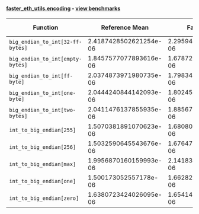 #### [faster_eth_utils.encoding](https://github.com/BobTheBuidler/faster-eth-utils/blob/master/faster_eth_utils/encoding.py) - [view benchmarks](https://github.com/BobTheBuidler/faster-eth-utils/blob/master/benchmarks/test_encoding_benchmarks.py)

| Function | Reference Mean | Faster Mean | % Change | Speedup (%) | x Faster | Faster |
|----------|---------------|-------------|----------|-------------|----------|--------|
| `big_endian_to_int[32-ff-bytes]` | 2.4187428502621254e-06 | 2.295940923003085e-06 | 5.08% | 5.35% | 1.05x | ✅ |
| `big_endian_to_int[empty-bytes]` | 1.8457577077893616e-06 | 1.6787280751296905e-06 | 9.05% | 9.95% | 1.10x | ✅ |
| `big_endian_to_int[ff-byte]` | 2.0374873971980735e-06 | 1.7983483601808226e-06 | 11.74% | 13.30% | 1.13x | ✅ |
| `big_endian_to_int[one-byte]` | 2.0444240844142093e-06 | 1.8024599766020888e-06 | 11.84% | 13.42% | 1.13x | ✅ |
| `big_endian_to_int[two-bytes]` | 2.0411476137855935e-06 | 1.885679655350764e-06 | 7.62% | 8.24% | 1.08x | ✅ |
| `int_to_big_endian[255]` | 1.5070381891070623e-06 | 1.6808098114502228e-06 | -11.53% | -10.34% | 0.90x | ❌ |
| `int_to_big_endian[256]` | 1.5032590645543676e-06 | 1.6764710223878256e-06 | -11.52% | -10.33% | 0.90x | ❌ |
| `int_to_big_endian[max]` | 1.9956870160159993e-06 | 2.141839623405803e-06 | -7.32% | -6.82% | 0.93x | ❌ |
| `int_to_big_endian[one]` | 1.500173052557178e-06 | 1.6628244874499263e-06 | -10.84% | -9.78% | 0.90x | ❌ |
| `int_to_big_endian[zero]` | 1.6380723424026095e-06 | 1.654141157145858e-06 | -0.98% | -0.97% | 0.99x | ❌ |
